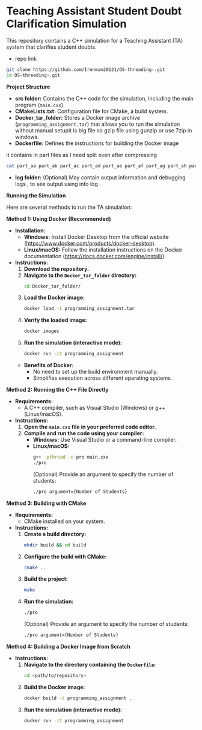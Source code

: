 # Teaching Assistant Student Doubt Clarification Simulation

This repository contains a C++ simulation for a Teaching Assistant (TA) system that clarifies student doubts.

- repo link 

 ```bash
 git clone https://github.com/Ironman20121/OS-threading-.git 
 cd OS-threading-.git
 ```


**Project Structure**

* **src folder:** Contains the C++ code for the simulation, including the main program (`main.cxx`).
* **CMakeLists.txt:** Configuration file for CMake, a build system.
* **Docker_tar_folder:** Stores a Docker image archive (`programming_assignment.tar`) that allows you to run the simulation without manual setupit is big file so gzip file using gunzip or use 7zip in windows.
* **Dockerfile:** Defines the instructions for building the Docker image

it contains in part files as I need split even after compressing 

```bash
cat part_aa part_ab part_ac part_ad part_ae part_af part_ag part_ah part_ai part_aj part_ak > programming_assignment.tar.gz
```
* **log folder:** (Optional) May contain output information and debugging logs , to see output using info log .

**Running the Simulation**

Here are several methods to run the TA simulation:

**Method 1: Using Docker (Recommended)**

* **Installation:**
    * **Windows:** Install Docker Desktop from the official website (https://www.docker.com/products/docker-desktop).
    * **Linux/macOS:** Follow the installation instructions on the Docker documentation (https://docs.docker.com/engine/install/).
* **Instructions:**
    1. **Download the repository.**
    2. **Navigate to the `Docker_tar_folder` directory:**
        ```bash
        cd Docker_tar_folder/
        ```
    3. **Load the Docker image:**
        ```bash
        docker load -i programming_assignment.tar
        ```
    4. **Verify the loaded image:**
        ```bash
        docker images
        ```
    5. **Run the simulation (interactive mode):**
        ```bash
        docker run -it programming_assignment
        ```
    * **Benefits of Docker:**
        * No need to set up the build environment manually.
        * Simplifies execution across different operating systems.

**Method 2: Running the C++ File Directly**

* **Requirements:**
    * A C++ compiler, such as Visual Studio (Windows) or g++ (Linux/macOS).
* **Instructions:**
    1. **Open the `main.cxx` file in your preferred code editor.**
    2. **Compile and run the code using your compiler:**
        * **Windows:** Use Visual Studio or a command-line compiler.
        * **Linux/macOS:**
            ```bash
            g++ -pthread -o pro main.cxx
            ./pro
            ```
            (Optional) Provide an argument to specify the number of students:
            ```bash
            ./pro argument={Number of Students}
            ```

**Method 3: Building with CMake**

* **Requirements:**
    * CMake installed on your system.
* **Instructions:**
    1. **Create a build directory:**
        ```bash
        mkdir build && cd build
        ```
    2. **Configure the build with CMake:**
        ```bash
        cmake ..
        ```
    3. **Build the project:**
        ```bash
        make
        ```
    4. **Run the simulation:**
        ```bash
        ./pro
        ```
        (Optional) Provide an argument to specify the number of students:
        ```bash
        ./pro argument={Number of Students}
        ```

**Method 4: Building a Docker Image from Scratch**

* **Instructions:**
    1. **Navigate to the directory containing the `Dockerfile`:**
        ```bash
        cd <path/to/repository>
        ```
    2. **Build the Docker image:**
        ```bash
        docker build -t programming_assignment .
        ```
    3. **Run the simulation (interactive mode):**
        ```bash
        docker run -it programming_assignment
        ```
